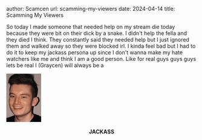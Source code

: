 author: Scamcen
url: scamming-my-viewers
date: 2024-04-14
title: Scamming My Viewers

So today I made someone that needed help on my stream die today because they were bit on their dick by a snake. I didn't help the fella and they died I think. They constantly said they needed help but I just ignored them and walked away so they were blocked irl. I kinda feel bad but I had to do it to keep my jackass persona up since I don't wanna make my hate watchers like me and think I am a good person. Like for real guys guys guys lets be real I (Graycen) will always be a

![JACKASS](/static/media/jackass.png#center)

<center><b>JACKASS<b></center>